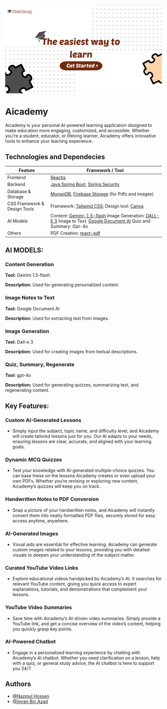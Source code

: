 
![App Screenshot](Resource/Home.png)


# Aicademy

Aicademy is your personal AI-powered learning application designed to make education more engaging, customized, and accessible. Whether you're a student, educator, or lifelong learner, Aicademy offers innovative tools to enhance your learning experience.


## Technologies and Dependecies  
| Feature                    | Framework / Tool                                         |
| -------------------------- | ------------------------------------------------------- |
| Frontend                   | [Reactjs](https://react.dev/)                              |
| Backend                    | [Java Spring Boot](https://spring.io/projects/spring-boot/), [Spring Security](https://spring.io/projects/spring-security) |
| Database & Storage         | [MongoDB](https://www.mongodb.com/docs/), [Firebase Storage](https://firebase.google.com/) (for Pdfs and images) |
| CSS Framework & Design Tools | Framework: [Tailwind CSS](https://tailwindcss.com/); Design tool: [Canva](https://www.canva.com/) |
| AI Models                  | Content: [Gemini-1.5-flash](https://console.cloud.google.com/vertex-ai/publishers/google/model-garden/gemini-1.5-flash-001?hl=it)  Image Generation: [DALL-E 3](https://platform.openai.com/docs/guides/images/introduction)  Image to Text: [Google Document AI](https://cloud.google.com/document-ai?hl=en) Quiz and Summary: Gpt-4o |
| Others                     | PDF Creation: [react-pdf](https://react-pdf.org/)    

## AI MODELS:
### Content Generation

**Tool:** Gemini 1.5-flash

**Description:** Used for generating personalized content.
### Image Notes to Text

**Tool:** Google Document AI

**Description:** Used for extracting text from images.
### Image Generation

**Tool:** Dall-e 3

**Description:** Used for creating images from textual descriptions.

### Quiz, Summary, Regenerate

**Tool:** gpt-4o

**Description:** Used for generating quizzes, summarizing text, and regenerating content.


## Key Features:

   ### Custom AI-Generated Lessons
   - Simply input the subject, topic name, and difficulty level, and Aicademy will create tailored lessons just for you. Our AI adapts to your needs, ensuring lessons are clear, accurate, and aligned with your learning goals.

   ### Dynamic MCQ Quizzes
   - Test your knowledge with AI-generated multiple-choice quizzes. You can base these on the lessons Aicademy creates or even upload your own PDFs. Whether you’re revising or exploring new content, Aicademy’s quizzes will keep you on track.

   ### Handwritten Notes to PDF Conversion
   - Snap a picture of your handwritten notes, and Aicademy will instantly convert them into neatly formatted PDF files, securely stored for easy access anytime, anywhere.

   ### AI-Generated Images
   - Visual aids are essential for effective learning. Aicademy can generate custom images related to your lessons, providing you with detailed visuals to deepen your understanding of the subject matter.

   ### Curated YouTube Video Links
   - Explore educational videos handpicked by Aicademy’s AI. It searches for relevant YouTube content, giving you quick access to expert explanations, tutorials, and demonstrations that complement your lessons.

   ### YouTube Video Summaries
   - Save time with Aicademy’s AI-driven video summaries. Simply provide a YouTube link, and get a concise overview of the video’s content, helping you quickly grasp key points.

   ### AI-Powered Chatbot
   - Engage in a personalized learning experience by chatting with Aicademy’s AI chatbot. Whether you need clarification on a lesson, help with a quiz, or general study advice, the AI chatbot is here to support you 24/7.
            


## Authors

- [@Nazmul Hossen ](https://github.com/NazmulRahul)
- [@Imran Bin Azad](https://github.com/Imran-2020331101)


